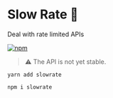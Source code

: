 # Slow Rate 🐢

Deal with rate limited APIs

[![npm](https://img.shields.io/npm/v/slowrate.svg?style=flat-square)](https://www.npmjs.com/package/slowrate)

> :warning: The API is not yet stable.

```
yarn add slowrate
```

```
npm i slowrate
```
